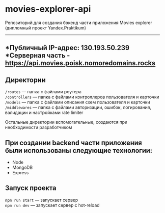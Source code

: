 # movies-explorer-api
Репозиторий для создания бэкенд части приложения Movies explorer (дипломный проект Yandex.Praktikum)

----------------------------------------------------------------
*Публичный IP-адрес: 130.193.50.239
*Серверная часть - https://api.movies.poisk.nomoredomains.rocks
----------------------------------------------------------------

## Директории

`/routes` — папка с файлами роутера  
`/controllers` — папка с файлами контроллеров пользователя и карточки   
`/models` — папка с файлами описания схем пользователя и карточки  
`/middlewares` — папка с файлами авторизации, ошибок, логирования, валидации и настройками rate limiter  
  
Остальные директории вспомогательные, создаются при необходимости разработчиком

## При создании backend части приложения были использованы следующие технологии:

* Node
* MongoDB
* Express

## Запуск проекта

`npm run start` — запускает сервер   
`npm run dev` — запускает сервер с hot-reload
